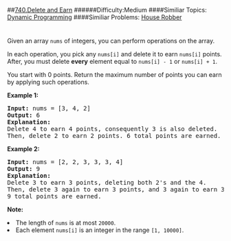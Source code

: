 ##[740.Delete and Earn](https://leetcode.com/problems/delete-and-earn/description/ "740.Delete and Earn")
######Difficulty:Medium
####Similiar Topics:
  [Dynamic Programming](https://leetcode.com//tag/dynamic-programming)
####Similiar Problems:
  [House Robber](https://leetcode.com//problems/house-robber)
<div class="question-description__3U1T" style="padding-top: 10px;"><div><p>
Given an array <code>nums</code> of integers, you can perform operations on the array.
</p><p>
In each operation, you pick any <code>nums[i]</code> and delete it to earn <code>nums[i]</code> points.  After, you must delete <b>every</b> element equal to <code>nums[i] - 1</code> or <code>nums[i] + 1</code>.
</p><p>
You start with 0 points.  Return the maximum number of points you can earn by applying such operations.
</p>

<p><b>Example 1:</b><br/>
</p><pre><b>Input:</b> nums = [3, 4, 2]
<b>Output:</b> 6
<b>Explanation:</b> 
Delete 4 to earn 4 points, consequently 3 is also deleted.
Then, delete 2 to earn 2 points. 6 total points are earned.
</pre>
<p/>

<p><b>Example 2:</b><br/>
</p><pre><b>Input:</b> nums = [2, 2, 3, 3, 3, 4]
<b>Output:</b> 9
<b>Explanation:</b> 
Delete 3 to earn 3 points, deleting both 2's and the 4.
Then, delete 3 again to earn 3 points, and 3 again to earn 3 points.
9 total points are earned.
</pre>
<p/>

<p><b>Note:</b>
</p><li>The length of <code>nums</code> is at most <code>20000</code>.</li>
<li>Each element <code>nums[i]</code> is an integer in the range <code>[1, 10000]</code>.</li>
<p/></div></div><div> </div><div> </div><div> </div><div> </div><div> </div><div> </div><div> </div><div> </div><div> </div><div> </div><div> </div><div> </div><div> </div><div> </div><div> </div><div> </div><div> </div><div> </div><div> </div><div> </div><div> </div><div> </div><div> </div><div> </div><div> </div><div> </div><div> </div><div> </div><div> </div><div> </div><div> </div><div> </div><div> </div><div> </div><div> </div><div> </div><div> </div><div> </div><div> </div><div> </div><div> </div><div> </div><div> </div><div> </div><div> </div><div> </div><div> </div><div> </div><div> </div><div> </div><div> </div><div> </div><div> </div><div> </div><div> </div><div> </div><div> </div><div> </div><div> </div><div> </div><div> </div><div> </div><div> </div><div> </div><div> </div><div> </div><div> </div><div> </div><div> </div><div> </div><div> </div><div> </div><div> </div><div> </div><div> </div><div> </div><div> </div><div> </div><div> </div><div> </div><div> </div><div> </div><div> </div><div> </div><div> </div><div> </div><div> </div><div> </div><div> </div><div> </div><div> </div><div> </div><div> </div><div> </div><div> </div><div> </div><div> </div><div> </div><div> </div><div> </div><div> </div><div> </div><div> </div><div> </div><div> </div><div> </div><div> </div><div> </div><div> </div><div> </div><div> </div><div> </div>